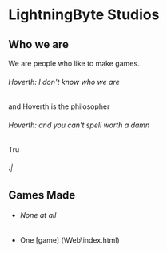 # LightningByte Studios
## Who we are
We are people who like to make games.
###### Hoverth: I don't know who we are
and Hoverth is the philosopher

###### Hoverth: and you can't spell worth a damn
Tru
###### :|


## Games Made

- ###### None at all
- One [game] (\Web\index.html)

